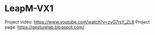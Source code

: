 # LeapM-VX1

Project video: https://www.youtube.com/watch?v=zyG7rsY_ZL8
Project page: https://gesturelab.blogspot.com/
